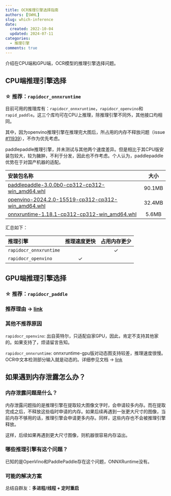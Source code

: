 ```yaml
---
title: OCR推理引擎选择指南
authors: [SWHL]
slug: which-inference
date:
  created: 2022-10-04
  updated: 2024-07-11
categories:
  - 推理引擎
comments: true
---
```


介绍在CPU端和GPU端，OCR模型的推理引擎选择问题。

<!-- more -->

## CPU端推理引擎选择

### ☆ 推荐：`rapidocr_onnxruntime`

目前可用的推理库有：`rapidocr_onnxruntime`，`rapidocr_openvino`和`rapid_paddle`。这三个库均可在CPU上推理，除推理引擎不同外，其他接口均相同。

其中，因为openvino推理引擎在推理完大图后，所占用的内存不释放问题（issue [#11939](https://github.com/openvinotoolkit/openvino/issues/11939)），不作为优先考虑。

paddlepaddle推理引擎，并未测试与其他两个速度差异。但是相比于其CPU版安装包较大，较为臃肿，不利于分发，因此也不作考虑。个人认为，paddlepaddle优势在于对国产机器的适配。

|安装包名称|大小|
|:---|:---:|
|[paddlepaddle-3.0.0b0-cp312-cp312-win_amd64.whl](https://pypi.org/project/paddlepaddle/3.0.0b0/#files)|90.1MB|
|[openvino-2024.2.0-15519-cp312-cp312-win_amd64.whl](https://pypi.org/project/openvino/#files)|32.4MB|
|[onnxruntime-1.18.1-cp312-cp312-win_amd64.whl](https://pypi.org/project/onnxruntime/#files)| 5.6MB|

汇总如下：

|推理引擎|推理速度更快|占用内存更少|
|:---|:---:|:---:|
|`rapidocr_onnxruntime`||✓|
|`rapidocr_openvino`|✓||

## GPU端推理引擎选择

### ☆ 推荐：`rapidocr_paddle`

### 推荐理由 → [link](../../../install_usage/rapidocr_paddle/usage.md)

### 其他不推荐原因

`rapidocr_openvino`: 出自英特尔，只适配自家GPU，因此，肯定不支持其他家的。如果支持了，烦请留言告知。

`rapidocr_onnxruntime`: onnxruntime-gpu版对动态图支持较差，推理速度很慢。OCR中文本检测部分输入就是动态的。详细参见文档 → [link](./onnxruntime/onnxruntime-gpu.md)

## 如果遇到内存泄露怎么办？

### 内存泄露问题是什么？

内存泄露问题指的是推理引擎在提取较大图像文字时，会申请较多内存。而在提取完成之后，不释放这些临时申请的内存。如果后续再遇到一张更大尺寸的图像，当前内存不够用的话，推理引擎会申请更多内存。同样，这些内存也不会被推理引擎释放。

这样，后续如果再遇到更大尺寸图像，则机器很容易内存溢出。

### 哪些推理引擎有这个问题？

已知的是OpenVino和PaddlePaddle存在这个问题，ONNXRuntime没有。

### 可能的解决方案

总结自群友：**多进程/线程 + 定时重启**
